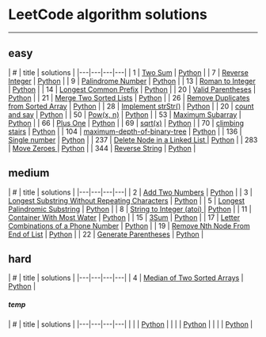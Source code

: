 # LeetCode algorithm solutions
----------------
## easy

| # | title | solutions |
|---|---|---|---|
| 1 | [Two Sum](https://leetcode.com/problems/two-sum/) | [Python](solutions/easy_two_sum.py) |
| 7 | [Reverse Integer](https://leetcode.com/problems/reverse-integer) | [Python](solutions/easy_reverse_integer.py) |
| 9 | [Palindrome Number](https://leetcode.com/problems/palindrome-number) | [Python](solutions/easy_palindrome_number.py) |
| 13 | [Roman to Integer](https://leetcode.com/problems/roman-to-integer) | [Python](solutions/easy_roman_to_integer.py) |
| 14 | [Longest Common Prefix](https://leetcode.com/problems/longest-common-prefix) | [Python](solutions/easy_longest_common_prefix.py) |
| 20 | [Valid Parentheses](https://leetcode.com/problems/valid-parentheses) | [Python](solutions/easy_valid_parentheses.py) |
| 21 | [Merge Two Sorted Lists](https://leetcode.com/problems/merge-two-sorted-lists/) | [Python](solutions/easy_merge_two_sorted_list.py) |
| 26 | [Remove Duplicates from Sorted Array](https://leetcode.com/problems/remove-duplicates-from-sorted-array) | [Python](solutions/) |
| 28 | [Implement strStr()](https://leetcode.com/problems/implement-strstr) | [Python](solutions/easy_strstr.py) |
| 20 | [count and say](https://leetcode.com/problems/count-and-say/submissions/) | [Python](solutions/e_count_and_say.md) |
| 50 | [Pow(x, n)](https://leetcode.com/problems/powx-n/) | [Python](solutions/e_powx.md) |
| 53 | [Maximum Subarray](https://leetcode.com/problems/maximum-subarray) | [Python](solutions/e_maximum_subarray.md) |
| 66 | [Plus One](https://leetcode.com/problems/plus-one) | [Python](solutions/e_plus_one.md) |
| 69 | [sqrt(x)](https://leetcode.com/problems/sqrtx/) | [Python](solutions/e_squrtx.md) |
| 70 | [climbing stairs](https://leetcode.com/problems/climbing-stairs) | [Python](solutions/e_climbstair.md) |
| 104 | [maximum-depth-of-binary-tree](https://leetcode.com/problems/maximum-depth-of-binary-tree/submissions/) | [Python](solutions/e_maximum-depth-of-binary-tree.md) |
| 136 | [Single number](https://leetcode.com/problems/single-number/) | [Python](solutions/e_single_number.md) |
| 237 | [Delete Node in a Linked List ](https://leetcode.com/problems/delete-node-in-a-linked-list/) | [Python](solutions/e_delete-node-in-a-linked-list.md) |
| 283 | [Move Zeroes ](https://leetcode.com/problems/move-zeroes) | [Python](solutions/easy_move_zeros.md) |
| 344 | [Reverse String](https://leetcode.com/problems/reverse-string/) | [Python](solutions/e_reverse_string.md) |



## medium

| # | title | solutions |
|---|---|---|---|
| 2 | [Add Two Numbers](https://leetcode.com/problems/add-two-numbers) | [Python](solutions/easy_two_sum.py) |
| 3 | [Longest Substring Without Repeating Characters](https://leetcode.com/problems/longest-substring-without-repeating-characters) | [Python](solutions/median_longest_substring.py) |
| 5 | [Longest Palindromic Substring](https://leetcode.com/problems/longest-palindromic-substring/) | [Python](solutions/median_Longest_Palindromic_Substring.py) |
| 8 | [String to Integer (atoi) ](https://leetcode.com/problems/string-to-integer-atoi) | [Python](solutions/median_string_toint.py) |
| 11 | [Container With Most Water](https://leetcode.com/problems/container-with-most-water/) | [Python](solutions/m_container_with_most_water.md) |
| 15 | [3Sum](https://leetcode.com/problems/3sum/) | [Python](solutions/m_3sum.md) |
| 17 | [Letter Combinations of a Phone Number](https://leetcode.com/problems/letter-combinations-of-a-phone-number) | [Python](solutions/m_letter_combination.md) |
| 19 | [Remove Nth Node From End of List](https://leetcode.com/problems/remove-nth-node-from-end-of-list/) | [Python](solutions/m_remove-nth-node-from-end-of-list.md) |
| 22 | [Generate Parentheses](https://leetcode.com/problems/generate-parentheses/) | [Python](solutions/m_generate-parentheses.md) |

## hard


| # | title | solutions |
|---|---|---|---|
| 4 | [Median of Two Sorted Arrays](https://leetcode.com/problems/median-of-two-sorted-arrays/) | [Python](solutions/h_median-of-two-sorted-arrays.md) |

##### temp

| # | title | solutions |
|---|---|---|---|
|  | []() | [Python](solutions/m_.md) |
|  | []() | [Python](solutions/e_.md) |
|  | []() | [Python](solutions/h_.md) |


